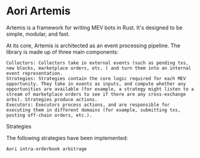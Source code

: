 # Aori Artemis 
Artemis is a framework for writing MEV bots in Rust. It's designed to be simple, modular, and fast.

At its core, Artemis is architected as an event processing pipeline. The library is made up of three main components:

    Collectors: Collectors take in external events (such as pending txs, new blocks, marketplace orders, etc. ) and turn them into an internal event representation.
    Strategies: Strategies contain the core logic required for each MEV opportunity. They take in events as inputs, and compute whether any opportunities are available (for example, a strategy might listen to a stream of marketplace orders to see if there are any cross-exchange arbs). Strategies produce actions.
    Executors: Executors process actions, and are responsible for executing them in different domains (for example, submitting txs, posting off-chain orders, etc.).

Strategies

The following strategies have been implemented:

    Aori intra-orderbook arbitrage
